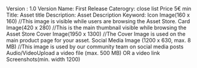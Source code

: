 Version : 1.0
Version Name: First Release
Caterogry: close list
Price 5€ min
Title: Asset title
Description: Asset Description
Keyword:
Icon Image(160 x 160) //This image is visible while users are browsing the Asset Store.
Card Image(420 x 280) //This is the main thumbnail visible while browsing the Asset Store
Cover Image(1950 x 1300) //The Cover Image is used on the main product page for your asset.
Social Media Image (1200 x 630, max. 8 MB) //This image is used by our community team on social media posts
Audio/VideoUpload a video file (max. 500 MB) OR a video link
Screenshots(min. width 1200)
